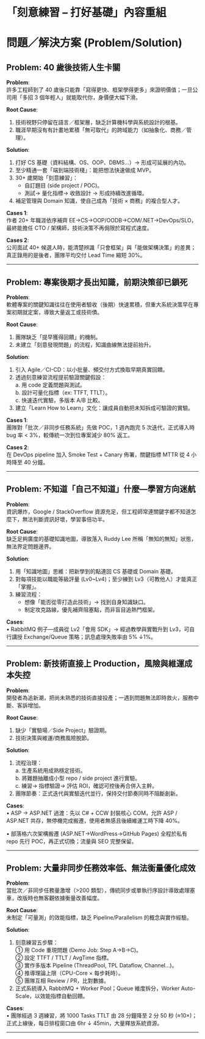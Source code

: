 # 「刻意練習 – 打好基礎」內容重組

# 問題／解決方案 (Problem/Solution)

## Problem: 40 歲後技術人生卡關

**Problem**:  
許多工程師到了 40 歲後只能靠「寫得更快、框架學得更多」來證明價值；一旦公司用「多招 3 個年輕人」就能取代你，身價便大幅下滑。

**Root Cause**:  
1. 技術視野只停留在語言／框架層，缺乏計算機科學與系統設計的根基。  
2. 職涯早期沒有有計畫地累積「無可取代」的跨域能力（如抽象化、商務／管理）。  

**Solution**:  
1. 打好 CS  基礎（資料結構、OS、OOP、DBMS…）→ 形成可延展的內功。  
2. 至少精通一套「端到端技術棧」：能把想法快速做成 MVP。  
3. 30+ 歲開始「刻意練習」：  
   - 自訂題目 (side project / POC)。  
   - 測試-> 量化指標-> 收斂設計 → 形成持續改進循環。  
4. 補足管理與 Domain 知識，使自己成為「技術 × 商務」的複合型人才。  

**Cases 1**:  
作者 20+ 年職涯依序補齊 EE→CS→OOP/OODB→COM/.NET→DevOps/SLO，最終能擔任 CTO / 架構師，技術決策不再侷限於寫程式速度。

**Cases 2**:  
公司面試 40+ 候選人時，能清楚辨識「只會框架」與「能做架構決策」的差異；真正錄用的是後者，團隊平均交付 Lead Time 縮短 30%。

---

## Problem: 專案後期才長出知識，前期決策卻已鎖死

**Problem**:  
軟體專案的關鍵知識往往在使用者驗收（後期）快速累積，但重大系統決策早在專案初期就定案，導致大量返工或技術債。

**Root Cause**:  
1. 團隊缺乏「提早獲得回饋」的機制。  
2. 未建立「刻意發現問題」的流程，知識曲線無法提前抬升。  

**Solution**:  
1. 引入 Agile／CI-CD：以小批量、頻交付方式換取早期真實回饋。  
2. 透過刻意練習流程提前驗證關鍵假設：  
   a. 用 code 定義問題與測試。  
   b. 設計可量化指標（ex: TTFT, TTLT）。  
   c. 快速迭代實驗，多版本 A/B 比較。  
3. 建立「Learn How to Learn」文化：讓成員自動把未知拆成可驗證的實驗。  

**Cases 1**:  
團隊對「批次／非同步任務系統」先做 POC，1 週內跑完 5 次迭代，正式導入時 bug 率 < 3%，較傳統一次到位專案減少 80% 返工。

**Cases 2**:  
在 DevOps pipeline 加入 Smoke Test + Canary 佈署，關鍵指標 MTTR 從 4 小時降至 40 分鐘。

---

## Problem: 不知道「自己不知道」什麼—學習方向迷航

**Problem**:  
資訊爆炸，Google / StackOverflow 資源充足，但工程師常連關鍵字都不知道怎麼下，無法判斷資訊好壞，學習事倍功半。

**Root Cause**:  
缺乏足夠廣度的基礎知識地圖，導致落入 Ruddy Lee 所稱「無知的無知」狀態，無法界定問題邊界。

**Solution**:  
1. 用「知識地圖」思維：把新學到的點連回 CS 基礎或 Domain 基礎。  
2. 對每項技能以職能等級評量 (Lv0~Lv4)；至少練到 Lv3（可教他人）才能真正「掌握」。  
3. 練習流程：  
   - 想像「能否從零打造此技術」→ 找到自身知識缺口。  
   - 制定攻克路線，優先補齊阻塞點，而非盲目追熱門框架。  

**Cases**:  
• RabbitMQ 例子—成員從 Lv2「會用 SDK」→ 經過教學與實戰升到 Lv3，可自行講授 Exchange/Queue 策略；訊息處理失敗率由 5% ↓1%。  

---

## Problem: 新技術直接上 Production，風險與維運成本失控

**Problem**:  
開發者為追新潮，把尚未熟悉的技術直接投產；一遇到問題無法即時救火，服務中斷、客訴增加。

**Root Cause**:  
1. 缺少「實驗場／Side Project」驗證期。  
2. 技術決策與維運/商務風險脫節。  

**Solution**:  
1. 流程治理：  
   a. 生產系統用成熟穩定技術。  
   b. 將難題抽離成小型 repo / side project 進行實驗。  
   c. 練習-> 指標驗證-> 評估 ROI，確認可控後再合併入主幹。  
2. 團隊節奏：正式迭代與實驗迭代並行，保持交付節奏同時不阻斷創新。

**Cases**:  
• ASP → ASP.NET 過渡：先以 C# + CCW 封裝核心 COM，允許 ASP / ASP.NET 共存，無停機完成搬遷，使用者無感且後續維運工時下降 40%。  

• 部落格六次架構搬遷 (ASP.NET→WordPress→GitHub Pages) 全程於私有 repo 先行 POC，再正式切換；流量與 SEO 完整保留。  

---

## Problem: 大量非同步任務效率低、無法衡量優化成效

**Problem**:  
當批次／非同步任務量激增（>200 類型），傳統同步或單執行序設計導致處理塞車，改版時也無客觀依據衡量改善幅度。

**Root Cause**:  
未制定「可量測」的效能指標，缺乏 Pipeline/Parallelism 的概念與實作經驗。

**Solution**:  
1. 刻意練習五步驟：  
   ① 用 Code 重現問題 (Demo Job: Step A→B→C)。  
   ② 設定 TTFT / TTLT / AvgTime 指標。  
   ③ 實作多版本 Pipeline (ThreadPool, TPL Dataflow, Channel…)。  
   ④ 推導理論上限（CPU-Core × 每步耗時）。  
   ⑤ 團隊互相 Review / PR，比對數據。  
2. 正式系統導入 RabbitMQ + Worker Pool；Queue 維度拆分，Worker Auto-Scale，以效能指標自動回饋。  

**Cases**:  
• 團隊經過 3 週練習，將 1000 Tasks TTLT 由 28 分鐘降至 2 分 50 秒 (≈10×)；正式上線後，每日排程窗口由 6hr ↓ 45min，大量釋放系統資源。  

---

